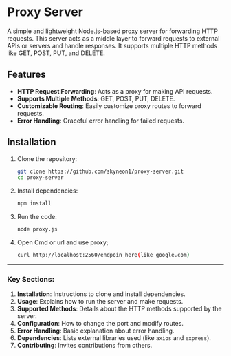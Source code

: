 # Proxy Server

A simple and lightweight Node.js-based proxy server for forwarding HTTP requests. This server acts as a middle layer to forward requests to external APIs or servers and handle responses. It supports multiple HTTP methods like GET, POST, PUT, and DELETE.

## Features

- **HTTP Request Forwarding**: Acts as a proxy for making API requests.
- **Supports Multiple Methods**: GET, POST, PUT, DELETE.
- **Customizable Routing**: Easily customize proxy routes to forward requests.
- **Error Handling**: Graceful error handling for failed requests.

## Installation

1. Clone the repository:
   ```bash
   git clone https://github.com/skyneon1/proxy-server.git
   cd proxy-server
2. Install dependencies:
   ```bash
   npm install
3. Run the code:
   ```bash
   node proxy.js
4. Open Cmd or url and use proxy;
   ```bash
   curl http://localhost:2560/endpoin_here(like google.com)


---

### Key Sections:
1. **Installation**: Instructions to clone and install dependencies.
2. **Usage**: Explains how to run the server and make requests.
3. **Supported Methods**: Details about the HTTP methods supported by the server.
4. **Configuration**: How to change the port and modify routes.
5. **Error Handling**: Basic explanation about error handling.
6. **Dependencies**: Lists external libraries used (like `axios` and `express`).
7. **Contributing**: Invites contributions from others.



